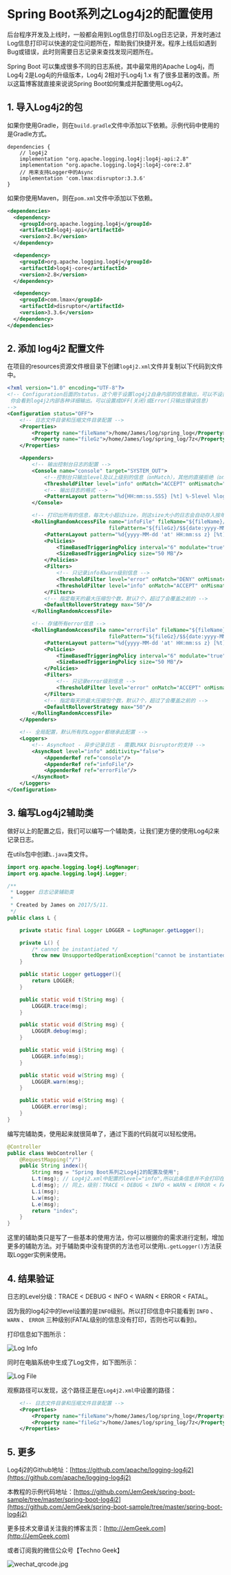 # Spring Boot系列之Log4j2的配置使用

后台程序开发及上线时，一般都会用到Log信息打印及Log日志记录，开发时通过Log信息打印可以快速的定位问题所在，帮助我们快捷开发。程序上线后如遇到Bug或错误，此时则需要日志记录来查找发现问题所在。

Spring Boot 可以集成很多不同的日志系统，其中最常用的Apache Log4j，而Log4j 2是Log4j的升级版本，Log4j 2相对于Log4j 1.x 有了很多显著的改善。所以这篇博客就直接来说说Spring Boot如何集成并配置使用Log4j2。

## 1. 导入Log4j2的包

如果你使用Gradle，则在`build.gradle`文件中添加以下依赖。示例代码中使用的是Gradle方式。

```
dependencies {
    // log4j2
    implementation "org.apache.logging.log4j:log4j-api:2.8"
    implementation "org.apache.logging.log4j:log4j-core:2.8"
    // 用来支持Logger中的Async
    implementation 'com.lmax:disruptor:3.3.6'
}
```

如果你使用Maven，则在`pom.xml`文件中添加以下依赖。

```xml
<dependencies>
  <dependency>
    <groupId>org.apache.logging.log4j</groupId>
    <artifactId>log4j-api</artifactId>
    <version>2.8</version>
  </dependency>

  <dependency>
    <groupId>org.apache.logging.log4j</groupId>
    <artifactId>log4j-core</artifactId>
    <version>2.8</version>
  </dependency>

  <dependency>
    <groupId>com.lmax</groupId>
    <artifactId>disruptor</artifactId>
    <version>3.3.6</version>
  </dependency>
</dependencies>
```

## 2. 添加 log4j2 配置文件

在项目的resources资源文件根目录下创建`log4j2.xml`文件并复制以下代码到文件中。

```xml
<?xml version="1.0" encoding="UTF-8"?>
<!-- Configuration后面的status，这个用于设置log4j2自身内部的信息输出，可以不设置，当设置成trace时，
 你会看到log4j2内部各种详细输出。可以设置成OFF(关闭)或Error(只输出错误信息)
-->
<Configuration status="OFF">
    <!-- 日志文件目录和压缩文件目录配置 -->
    <Properties>
        <Property name="fileName">/home/James/log/spring_log</Property>
        <Property name="fileGz">/home/James/log/spring_log/7z</Property>
    </Properties>

    <Appenders>
        <!-- 输出控制台日志的配置 -->
        <Console name="console" target="SYSTEM_OUT">
            <!--控制台只输出level及以上级别的信息（onMatch），其他的直接拒绝（onMismatch）-->
            <ThresholdFilter level="info" onMatch="ACCEPT" onMismatch="DENY"/>
            <!-- 输出日志的格式 -->
            <PatternLayout pattern="%d{HH:mm:ss.SSS} [%t] %-5level %logger{36} - %msg%n"/>
        </Console>

        <!-- 打印出所有的信息，每次大小超过size，则这size大小的日志会自动存入按年份-月份建立的文件夹下面并进行压缩，作为存档 -->
        <RollingRandomAccessFile name="infoFile" fileName="${fileName}/web-info.log" immediateFlush="false"
                                 filePattern="${fileGz}/$${date:yyyy-MM}/app-%d{MM-dd-yyyy}-%i.web-info.gz">
            <PatternLayout pattern="%d{yyyy-MM-dd 'at' HH:mm:ss z} [%t] %-5level %logger{36} %L %M - %msg%xEx%n" />
            <Policies>
                <TimeBasedTriggeringPolicy interval="6" modulate="true" />
                <SizeBasedTriggeringPolicy size="50 MB"/>
            </Policies>
            <Filters>
                <!-- 只记录info和warn级别信息 -->
                <ThresholdFilter level="error" onMatch="DENY" onMismatch="NEUTRAL"/>
                <ThresholdFilter level="info" onMatch="ACCEPT" onMismatch="DENY" />
            </Filters>
            <!-- 指定每天的最大压缩包个数，默认7个，超过了会覆盖之前的 -->
            <DefaultRolloverStrategy max="50"/>
        </RollingRandomAccessFile>

        <!-- 存储所有error信息 -->
        <RollingRandomAccessFile name="errorFile" fileName="${fileName}/web-error.log" immediateFlush="false"
                                 filePattern="${fileGz}/$${date:yyyy-MM}/app-%d{MM-dd-yyyy}-%i.web-error.gz">
            <PatternLayout pattern="%d{yyyy-MM-dd 'at' HH:mm:ss z} [%t] %-5level %logger{36} %L %M - %msg%xEx%n" />
            <Policies>
                <TimeBasedTriggeringPolicy interval="6" modulate="true" />
                <SizeBasedTriggeringPolicy size="50 MB"/>
            </Policies>
            <Filters>
                <!-- 只记录error级别信息 -->
                <ThresholdFilter level="error" onMatch="ACCEPT" onMismatch="DENY" />
            </Filters>
            <!-- 指定每天的最大压缩包个数，默认7个，超过了会覆盖之前的 -->
            <DefaultRolloverStrategy max="50"/>
        </RollingRandomAccessFile>
    </Appenders>

    <!-- 全局配置，默认所有的Logger都继承此配置 -->
    <Loggers>
        <!-- AsyncRoot - 异步记录日志 - 需要LMAX Disruptor的支持 -->
        <AsyncRoot level="info" additivity="false">
            <AppenderRef ref="console"/>
            <AppenderRef ref="infoFile"/>
            <AppenderRef ref="errorFile"/>
        </AsyncRoot>
    </Loggers>
</Configuration>
```

## 3. 编写Log4j2辅助类

做好以上的配置之后，我们可以编写一个辅助类，让我们更方便的使用Log4j2来记录日志。

在utils包中创建`L.java`类文件。

```java
import org.apache.logging.log4j.LogManager;
import org.apache.logging.log4j.Logger;

/**
 * Logger 日志记录辅助类
 *
 * Created by James on 2017/5/11.
 */
public class L {

    private static final Logger LOGGER = LogManager.getLogger();

    private L() {
        /* cannot be instantiated */
        throw new UnsupportedOperationException("cannot be instantiated");
    }

    public static Logger getLogger(){
        return LOGGER;
    }

    public static void t(String msg) {
        LOGGER.trace(msg);
    }

    public static void d(String msg) {
        LOGGER.debug(msg);
    }

    public static void i(String msg) {
        LOGGER.info(msg);
    }

    public static void w(String msg) {
        LOGGER.warn(msg);
    }

    public static void e(String msg) {
        LOGGER.error(msg);
    }
}
```

编写完辅助类，使用起来就很简单了，通过下面的代码就可以轻松使用。

```java
@Controller
public class WebController {
    @RequestMapping("/")
    public String index(){
        String msg = "Spring Boot系列之Log4j2的配置及使用";
        L.t(msg); // Log4j2.xml中配置的level="info",所以此条信息并不会打印在控制台
        L.d(msg); // 同上，级别：TRACE < DEBUG < INFO < WARN < ERROR < FATAL
        L.i(msg);
        L.w(msg);
        L.e(msg);
        return "index";
    }
}
```

这里的辅助类只是写了一些基本的使用方法，你可以根据你的需求进行定制，增加更多的辅助方法。对于辅助类中没有提供的方法也可以使用`L.getLogger()`方法获取Logger实例来使用。

## 4. 结果验证

日志的Level分级：TRACE < DEBUG < INFO < WARN < ERROR < FATAL。

因为我的log4j2中的level设置的是`INFO`级别。所以打印信息中只能看到 `INFO` 、`WARN` 、 `ERROR` 三种级别(FATAL级别的信息没有打印，否则也可以看到)。

打印信息如下图所示：

![Log Info](https://ooo.0o0.ooo/2017/05/11/59141c76b8b07.png)

同时在电脑系统中生成了Log文件，如下图所示：

![Log File](https://i.loli.net/2019/04/01/5ca223a39fdc0.png)

观察路径可以发现，这个路径正是在`Log4j2.xml`中设置的路径：

```xml
    <!-- 日志文件目录和压缩文件目录配置 -->
    <Properties>
        <Property name="fileName">/home/James/log/spring_log</Property>
        <Property name="fileGz">/home/James/log/spring_log/7z</Property>
    </Properties>
```

## 5. 更多

Log4j2的Github地址：[https://github.com/apache/logging-log4j2](https://github.com/apache/logging-log4j2)

本教程的示例代码地址：[https://github.com/JemGeek/spring-boot-sample/tree/master/spring-boot-log4j2](https://github.com/JemGeek/spring-boot-sample/tree/master/spring-boot-log4j2)

更多技术文章请关注我的博客主页：[http://JemGeek.com](http://JemGeek.com)

或者订阅我的微信公众号【Techno Geek】

![wechat_qrcode.jpg](https://i.loli.net/2019/04/01/5ca2246b9d918.jpg)
